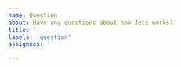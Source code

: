 ```yaml
---
name: Question
about: Have any questions about how Jets works?
title: ''
labels: 'question'
assignees: ''

---
```


<!--
The Jets issue tracker IS NOT for usage questions! Please post your question on our dedicated forum at https://community.rubyonjets.com

Also, here are some additional options for questions http://rubyonjets.com/docs/support/ 👌

Thank you!
-->
